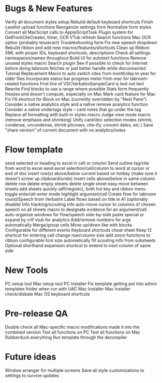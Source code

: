 # Bugs & New Features
Verify all document styles setup
Rebuild default keyboard shortcuts
Finish caselist upload functions
Reorganize settings form
Normalize form styles
Convert all MacScript calls to AppleScriptTask
Plugin system for GetFromCiteCreator, timer, OCR
VTub refresh
Search functions
Mac OCR option (probably tesseract)
Troubleshooting form
Fix new speech dropdown
Rebuild ribbon and add new macros/features/shortcuts
Clean up Ribbon XML with proper IDs, keyboard shortcuts, descriptions
Check all settings namespaces/names throughout
Build UI for autotext functions
Remove unused styles macro
Search plugin
See if possible to check for internet before doing tabroom fetches or just better handle while disconnected
Tutorial Replacement
Macro to auto switch cites from month/day to year for older files
Incorporate status bar progress meter from mac for tabroom-related functions
First line of VSCVerbatimSampleCard is test not text
Rewrite Find blocks to use a range where possible
Stats form frequently freezes and doesn't compute, especially on Mac
Mark card feature for Mac
Fix F6 shortcut for Block on Mac (currently overridden by "Next Pane")
Consider a native analytics style and a native remove analytics function
Consider a native undertags style – card notes that go under the tag
Replace all formatting with built-in styles macro
Judge view mode macro (remove emphasis and shrinking)
Unify card/doc selection modes (shrink, condense, uncondense, shrink pilcrows, cite-ify, convert dates, etc.)
Save "share version" of current document with no analytics/notes

# Flow template
send selected or heading to excel in cell or column
Send outline tag/cite from word to excel
send excel selection/cell/column to word at cursor or end of doc
insert row(s) above/below current based on hotkey (make sure it doesn't screw up clipboard/undo)
insert cells above/below in same column
delete row
delete empty sheets
delete single sheet
easy move between sheets
add sheets quickly (aff/neg/etc), both hot key and ribbon menu
toggle enter/alt-enter mode
highlight argument/cell
Create flow for tabroom round/Speech from Verbatim
Label flows based on title in A1 (optionally disable)
Info tracking/scouting info
auto-move cursor to columns of chosen speech on all sheets
macro to designate evidence for an argument/cell
auto-organize windows for flow/speech side-by-side
paste special or expand by crlf
vtub for analytics
Add/remove numbers for args automatically
Merge/group cells
Move up/down like with blocks
Configurable for different events
Keyboard shortcuts cheat sheet
Keep f2 shortcut for entering cell
change row/column size
add zoom functions to ribbon
configurable font size
automatically fill scouting info from subsheets
Optional shorthand expansion
shortcut to extend to next column of same side

# New Tools
PC setup tool
Mac setup tool
PC Installer
	Fix template getting put into admin templates folder when run with UAC
Mac Installer
	Mac installer check/disbale Mac OS keyboard shortcuts

# Pre-release QA
Double check all Mac-specific macro modifications made it into the combined version
Test all functions on PC
Test all functions on Mac
Rubberduck everything
Run template through the decompiler
	
# Future ideas
Window arranger for multiple screens
Save all style customizations to settings to survive updates
